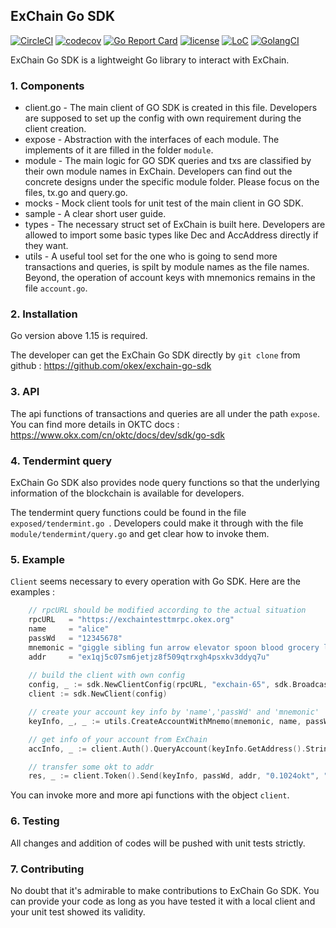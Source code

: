 ## ExChain Go SDK

[![CircleCI](https://circleci.com/gh/okex/exchain-go-sdk/tree/dev.svg?style=shield)](https://circleci.com/gh/okex/exchain-go-sdk/tree/master)
[![codecov](https://codecov.io/gh/okex/exchain-go-sdk/branch/dev/graph/badge.svg)](https://codecov.io/gh/okex/exchain-go-sdk)
[![Go Report Card](https://goreportcard.com/badge/github.com/okex/exchain-go-sdk)](https://goreportcard.com/report/github.com/okex/exchain-go-sdk)
[![license](https://img.shields.io/github/license/okex/exchain-go-sdk.svg)](https://github.com/okex/exchain-go-sdk/blob/master/LICENSE)
[![LoC](https://tokei.rs/b1/github/okex/exchain-go-sdk)](https://github.com/okex/exchain-go-sdk)
[![GolangCI](https://golangci.com/badges/github.com/okex/exchain-go-sdk.svg)](https://golangci.com/r/github.com/okex/exchain-go-sdk)

ExChain Go SDK is a lightweight Go library to interact with ExChain.

### 1. Components

- client.go - The main client of GO SDK is created in this file. Developers are supposed to set up the config with own requirement during the client creation.
- expose - Abstraction with the interfaces of each module. The implements of it are filled in the folder `module`.
- module - The main logic for GO SDK queries and txs are classified by their own module names in ExChain. Developers can find out the concrete designs under the specific module folder. Please focus on the files, tx.go and query.go. 
- mocks - Mock client tools for unit test of the main client in GO SDK.
- sample - A clear short user guide.
- types - The necessary struct set of ExChain is built here. Developers are allowed to import some basic types like Dec and AccAddress directly if they want.
- utils -  A useful tool set for the one who is going to send more transactions and queries, is spilt by module names as the file names. Beyond, the operation of account keys with mnemonics remains in the file `account.go`.

### 2. Installation

Go version above 1.15 is required.

The developer can get the ExChain Go SDK directly by `git clone` from github : https://github.com/okex/exchain-go-sdk

### 3. API

The api functions of transactions and queries are all under the path `expose`. You can find more details in OKTC docs : https://www.okx.com/cn/oktc/docs/dev/sdk/go-sdk

### 4. Tendermint query

ExChain Go SDK also provides node query functions so that the underlying information of the blockchain is available for developers.

The tendermint query functions could be found in the file `exposed/tendermint.go `. Developers could make it through with the file `module/tendermint/query.go` and get clear how to invoke them.

### 5. Example

`Client` seems necessary to every operation with Go SDK. Here are the examples :

```go
	// rpcURL should be modified according to the actual situation
	rpcURL   = "https://exchaintesttmrpc.okex.org"
	name     = "alice"
	passWd   = "12345678"
	mnemonic = "giggle sibling fun arrow elevator spoon blood grocery laugh tortoise culture tool"
	addr     = "ex1qj5c07sm6jetjz8f509qtrxgh4psxkv3ddyq7u"
	
	// build the client with own config
	config, _ := sdk.NewClientConfig(rpcURL, "exchain-65", sdk.BroadcastBlock, "0.00002okt", 200000, 0, "")
	client := sdk.NewClient(config)

	// create your account key info by 'name','passWd' and 'mnemonic'
	keyInfo, _, _ := utils.CreateAccountWithMnemo(mnemonic, name, passWd)

	// get info of your account from ExChain
	accInfo, _ := client.Auth().QueryAccount(keyInfo.GetAddress().String())

	// transfer some okt to addr
	res, _ := client.Token().Send(keyInfo, passWd, addr, "0.1024okt", "my memo", accInfo.GetAccountNumber(), accInfo.GetSequence())

```

You can invoke more and more api functions with the object `client`.

### 6. Testing

All changes and addition of codes will be pushed with unit tests strictly. 

### 7. Contributing

No doubt that it's admirable to make contributions to ExChain Go SDK. You can provide your code as long as you have tested it with a local client and your unit test showed its validity.  

